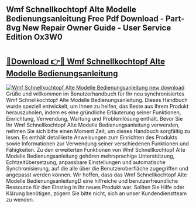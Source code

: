 ## Wmf Schnellkochtopf Alte Modelle Bedienungsanleitung Free Pdf Download - Part-8vg New Repair Owner Guide - User Service Edition Ox3W0

# <h2><a href="http://df46iy.blite.top/?on=Wmf+Schnellkochtopf+Alte+Modelle+Bedienungsanleitung">🔗Download 👉🔴 Wmf Schnellkochtopf Alte Modelle Bedienungsanleitung</a></h2>

[![Wmf Schnellkochtopf Alte Modelle Bedienungsanleitung new download](https://i.imgur.com/lujVjoI.png)](http://df46iy.blite.top/?on=Wmf+Schnellkochtopf+Alte+Modelle+Bedienungsanleitung)
Grüße und willkommen im Benutzerhandbuch für Ihr neu synchronisiertes Wmf Schnellkochtopf Alte Modelle Bedienungsanleitung. Dieses Handbuch wurde speziell entwickelt, um Ihnen zu helfen, das Beste aus Ihrem Produkt herauszuholen, indem es eine gründliche Erläuterung seiner Funktionen, Einrichtung, Verwendung, Wartung und Problemlösung enthält. Bevor Sie Ihr Wmf Schnellkochtopf Alte Modelle Bedienungsanleitung verwenden, nehmen Sie sich bitte einen Moment Zeit, um dieses Handbuch sorgfältig zu lesen. Es enthält detaillierte Anweisungen zum Einrichten des Produkts sowie Informationen zur Verwendung seiner verschiedenen Funktionen und Fähigkeiten. Zu den erweiterten Funktionen von Wmf Schnellkochtopf Alte Modelle Bedienungsanleitung gehören mehrsprachige Unterstützung, Echtzeitübersetzung, anpassbare Einstellungen und automatische Synchronisierung, auf die alle über die Benutzeroberfläche zugegriffen und angepasst werden können. Wir hoffen, dass das Wmf Schnellkochtopf Alte Modelle BedienungsanleitungD eine hilfreiche und benutzerfreundliche Ressource für den Einstieg in Ihr neues Produkt war. Sollten Sie Hilfe oder Klärung benötigen, zögern Sie bitte nicht, sich an unser Kundendienstteam zu wenden.
